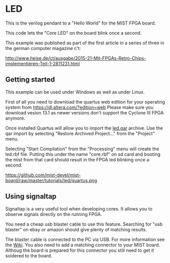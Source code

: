 LED
===

This is the verilog pendant to a "Hello World" for the MIST FPGA
board.

This code lets the "Core LED" on the board blink once a second.

This example was published as part of the first article in a series
of three in the german computer magazine c't:

http://www.heise.de/ct/ausgabe/2015-21-Mit-FPGAs-Retro-Chips-implementieren-Teil-1-2811231.html

Getting started
---------------

This example can be used under Windows as well as under Linux.

First of all you need to download the quartus web edition for your operating
system from https://dl.altera.com/?edition=web Please make sure you download
vesion 13.1 as newer versions don't support the Cyclone III FPGA anymore.

Once installed Quartus will allow you to import the [led.qar](https://github.com/mist-devel/mist-board/raw/master/tutorials/led/led.qar) archive. Use the qar import by selecting "Restore Archived Project..." from the "Project" menu.

Selecting "Start Compilation" from the "Processing" menu will create the led.rbf
file. Putting this under the name "core.rbf" on sd card and booting the
mist from that card should result in the FPGA led blinking once a second.

https://github.com/mist-devel/mist-board/raw/master/tutorials/led/quartus.png

Using signaltap
---------------

Signaltap is a very useful tool when developing cores. It allows you to observe
signals directly on the running FPGA. 

You need a cheap usb blaster cable to use this feature. Searching for "usb blaster"
on ebay or amazon should give plenty of matching results.

The blaster cable is connected to the PC via USB. For more information see the
[Wiki](https://github.com/mist-devel/mist-board/wiki/UsingAByteBlaster). You also
need to add a matching connector to your MIST board. Althoug the board is prepared
for this connector you still need to get it soldered to the board. 

